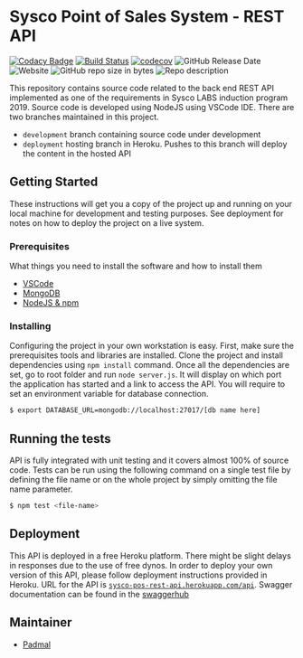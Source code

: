 # Sysco Point of Sales System - REST API

[![Codacy Badge](https://api.codacy.com/project/badge/Grade/047d35f7d499401e89fa8d34c6b84dee)](https://www.codacy.com/app/blog.padmal/sysco-pos-nodejs-server?utm_source=github.com&amp;utm_medium=referral&amp;utm_content=CloudyPadmal/sysco-pos-nodejs-server&amp;utm_campaign=Badge_Grade)
[![Build Status](https://travis-ci.com/CloudyPadmal/sysco-pos-nodejs-server.svg?branch=master)](https://travis-ci.com/CloudyPadmal/sysco-pos-nodejs-server)
[![codecov](https://codecov.io/gh/CloudyPadmal/sysco-pos-nodejs-server/branch/development/graph/badge.svg)](https://codecov.io/gh/CloudyPadmal/sysco-pos-nodejs-server)
![GitHub Release Date](https://img.shields.io/github/release-date/CloudyPadmal/sysco-pos-nodejs-server.svg)
![Website](https://img.shields.io/website/https/sysco-pos-rest-api.herokuapp.com/api.svg?down_color=lightgrey&down_message=offline&up_color=green&up_message=online)
![GitHub repo size in bytes](https://img.shields.io/github/repo-size/CloudyPadmal/sysco-pos-nodejs-server.svg)
![Repo description](https://img.shields.io/badge/endpoint-backend-blueviolet.svg)

This repository contains source code related to the back end REST API implemented as one of the requirements in Sysco LABS induction program 2019. Source code is developed using NodeJS using VSCode IDE. There are two branches maintained in this project.

  - `development` branch containing source code under development
  - `deployment` hosting branch in Heroku. Pushes to this branch will deploy the content in the hosted API

## Getting Started

These instructions will get you a copy of the project up and running on your local machine for development and testing purposes. See deployment for notes on how to deploy the project on a live system.

### Prerequisites

What things you need to install the software and how to install them

  - [VSCode](https://code.visualstudio.com/download)
  - [MongoDB](https://docs.mongodb.com/manual/installation/)
  - [NodeJS & npm](https://www.digitalocean.com/community/tutorials/how-to-install-node-js-on-ubuntu-18-04)

### Installing

Configuring the project in your own workstation is easy. First, make sure the prerequisites tools and libraries are installed. Clone the project and install dependencies using `npm install` command. Once all the dependencies are set, go to root folder and run `node server.js`. It will display on which port the application has started and a link to access the API. You will require to set an environment variable for database connection.

```bash
$ export DATABASE_URL=mongodb://localhost:27017/[db name here]
```

## Running the tests

API is fully integrated with unit testing and it covers almost 100% of source code. Tests can be run using the following command on a single test file by defining the file name or on the whole project by simply omitting the file name parameter.

```bash
$ npm test <file-name>
```

## Deployment

This API is deployed in a free Heroku platform. There might be slight delays in responses due to the use of free dynos. In order to deploy your own version of this API, please follow deployment instructions provided in Heroku. URL for the API is [`sysco-pos-rest-api.herokuapp.com/api`](https://sysco-pos-rest-api.herokuapp.com/api). Swagger documentation can be found in the [swaggerhub](https://app.swaggerhub.com/apis-docs/CloudyPadmal/Sysco-POS/1.0.3)

## Maintainer

  - [Padmal](https://github.com/CloudyPadmal)